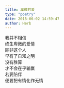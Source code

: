 ```yaml
---  
title: 卑微的爱  
type: "poetry"  
date: 2015-06-02 14:59:47  
author: Herb  
---  
```

我并不相信  
终生卑微的爱情  
除非这个人  
早有了自知之明  
没有胜算  
才不会在乎输赢  
若要陪伴  
便要把有情化作无情